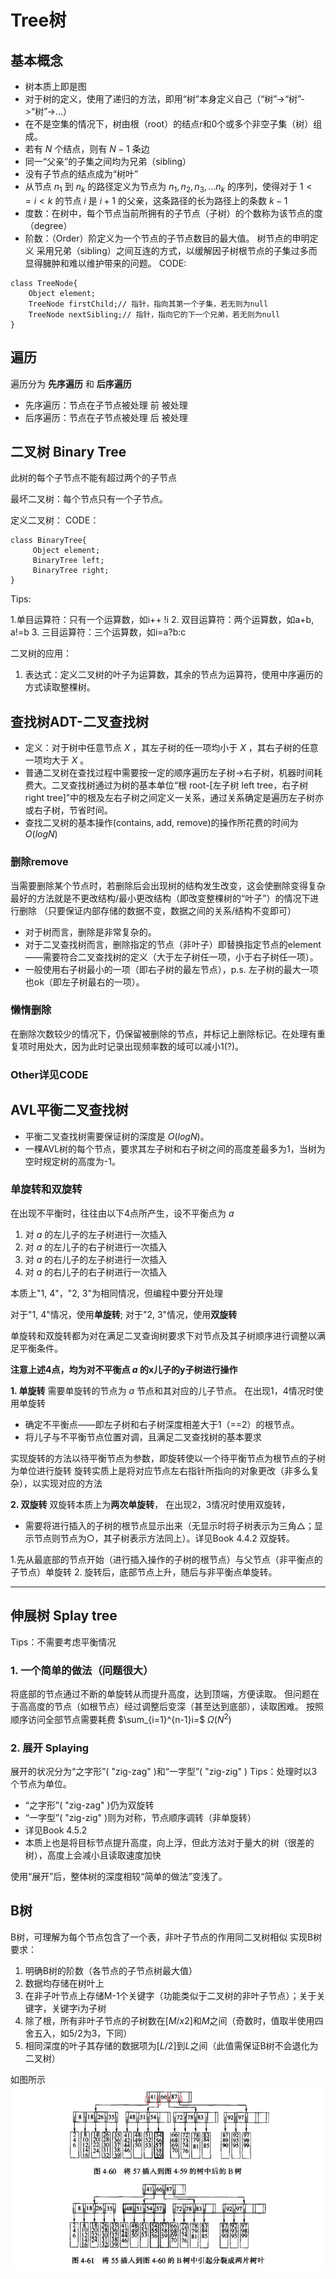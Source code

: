 # Tree树
## 基本概念
- 树本质上即是图
- 对于树的定义，使用了递归的方法，即用“树”本身定义自己（“树”->“树”->“树”->...）
- 在不是空集的情况下，树由根（root）的结点r和0个或多个非空子集（树）组成。
- 若有 $N$ 个结点，则有 $N-1$ 条边
- 同一“父亲”的子集之间均为兄弟（sibling）
- 没有子节点的结点成为“树叶”
- 从节点 $n_1$ 到 $n_k$ 的路径定义为节点为 $n_1, n_2, n_3, ...n_k$ 的序列，使得对于 $1<=i<k$ 的节点 $i$ 是 $i+1$ 的父亲，这条路径的长为路径上的条数 $k-1$
- 度数：在树中，每个节点当前所拥有的子节点（子树）的个数称为该节点的度（degree）
- 阶数：（Order）阶定义为一个节点的子节点数目的最大值。
树节点的申明定义
采用兄弟（sibling）之间互连的方式，以缓解因子树根节点的子集过多而显得臃肿和难以维护带来的问题。 CODE:
```
class TreeNode{
    Object element;
    TreeNode firstChild;// 指针，指向其第一个子集，若无则为null
    TreeNode nextSibling;// 指针，指向它的下一个兄弟，若无则为null
}
```
## 遍历
遍历分为 **先序遍历** 和 **后序遍历**

- 先序遍历：节点在子节点被处理 前 被处理
- 后序遍历：节点在子节点被处理 后 被处理
## 二叉树 Binary Tree
此树的每个子节点不能有超过两个的子节点

最坏二叉树：每个节点只有一个子节点。

定义二叉树： CODE：
```
class BinaryTree{
     Object element;
     BinaryTree left;
     BinaryTree right;
}
```
Tips:

1.单目运算符：只有一个运算数，如i++ !i
2. 双目运算符：两个运算数，如a+b, a!=b
3. 三目运算符：三个运算数，如i=a?b:c

二叉树的应用：

1. 表达式：定义二叉树的叶子为运算数，其余的节点为运算符，使用中序遍历的方式读取整棵树。

## 查找树ADT-二叉查找树
- 定义：对于树中任意节点 $X$ ，其左子树的任一项均小于 $X$ ，其右子树的任意一项均大于 $X$ 。
- 普通二叉树在查找过程中需要按一定的顺序遍历左子树->右子树，机器时间耗费大。二叉查找树通过为树的基本单位“根 root-[左子树 left tree，右子树 right tree]”中的根及左右子树之间定义一关系，通过关系确定是遍历左子树亦或右子树，节省时间。
- 查找二叉树的基本操作(contains, add, remove)的操作所花费的时间为 $O(logN)$
### 删除remove
当需要删除某个节点时，若删除后会出现树的结构发生改变，这会使删除变得复杂 最好的方法就是不更改结构/最小更改结构（即改变整棵树的“叶子”）的情况下进行删除 （只要保证内部存储的数据不变，数据之间的关系/结构不变即可）

- 对于树而言，删除是非常复杂的。
- 对于二叉查找树而言，删除指定的节点（非叶子）即替换指定节点的element——需要符合二叉查找树的定义（大于左子树任一项，小于右子树任一项）。
- 一般使用右子树最小的一项（即右子树的最左节点），p.s. 左子树的最大一项也ok（即左子树最右的一项）。
### 懒惰删除
在删除次数较少的情况下，仍保留被删除的节点，并标记上删除标记。在处理有重复项时用处大，因为此时记录出现频率数的域可以减小1(?)。

### Other详见CODE
## AVL平衡二叉查找树
- 平衡二叉查找树需要保证树的深度是 $O(logN)$。
- 一棵AVL树的每个节点，要求其左子树和右子树之间的高度差最多为1，当树为空时规定树的高度为-1。

### 单旋转和双旋转
在出现不平衡时，往往由以下4点所产生，设不平衡点为 $a$

1. 对 $a$ 的左儿子的左子树进行一次插入
2. 对 $a$ 的左儿子的右子树进行一次插入
3. 对 $a$ 的右儿子的左子树进行一次插入
4. 对 $a$ 的右儿子的右子树进行一次插入

本质上"1, 4"，"2, 3"为相同情况，但编程中要分开处理

对于"1, 4"情况，使用**单旋转**; 对于"2, 3"情况，使用**双旋转**

单旋转和双旋转都为对在满足二叉查询树要求下对节点及其子树顺序进行调整以满足平衡条件。

**注意上述4点，均为对不平衡点 $a$ 的x儿子的y子树进行操作**

**1. 单旋转**
需要单旋转的节点为 $a$ 节点和其对应的儿子节点。 在出现1，4情况时使用单旋转

- 确定不平衡点——即左子树和右子树深度相差大于1（==2）的根节点。
- 将儿子与不平衡节点位置对调，且满足二叉查找树的基本要求

实现旋转的方法以待平衡节点为参数，即旋转使以一个待平衡节点为根节点的子树为单位进行旋转 旋转实质上是将对应节点左右指针所指向的对象更改（非多么复杂），以实现对应的方法

**2. 双旋转**
双旋转本质上为**两次单旋转**， 在出现2，3情况时使用双旋转，

- 需要将进行插入的子树的根节点显示出来（无显示时将子树表示为三角△；显示节点则节点为○，其子树表示方法同上）。详见Book 4.4.2 双旋转。

1.先从最底部的节点开始（进行插入操作的子树的根节点）与父节点（非平衡点的子节点）单旋转
2. 旋转后，底部节点上升，随后与非平衡点单旋转。

****

## 伸展树 Splay tree
Tips：不需要考虑平衡情况

### 1. 一个简单的做法（问题很大）
将底部的节点通过不断的单旋转从而提升高度，达到顶端，方便读取。 但问题在于高高度的节点（如根节点）经过调整后变深（甚至达到底部），读取困难。 按照顺序访问全部节点需要耗费 $\sum_{i=1}^{n-1}i=$ $\Omega(N^2)$

### 2. 展开 Splaying
展开的状况分为“之字形”( "zig-zag" )和“一字型”( "zig-zig" ) Tips：处理时以3个节点为单位。

- “之字形”( "zig-zag" )仍为双旋转
- “一字型”( "zig-zig" )则为对称，节点顺序调转（非单旋转）
- 详见Book 4.5.2
- 本质上也是将目标节点提升高度，向上浮，但此方法对于量大的树（很差的树），高度上会减小且读取速度加快

使用“展开”后，整体树的深度相较“简单的做法”变浅了。

## B树
B树，可理解为每个节点包含了一个表，非叶子节点的作用同二叉树相似
实现B树要求：
1. 明确B树的阶数（各节点的子节点树最大值）
2. 数据均存储在树叶上
3. 在非子叶节点上存储M-1个关键字（功能类似于二叉树的非叶子节点）；关于关键字，关键字i为子树
4. 除了根，所有非叶子节点的子树数在$[M/x2]$和$M$之间（奇数时，值取半使用四舍五入，如5/2为3，下同）
5. 相同深度的叶子其存储的数据项为$[L/2]$到$L$之间（此值需保证B树不会退化为二叉树）

如图所示
![title](../.local/static/2019/4/4/1557373274371.1557373274519.png)

